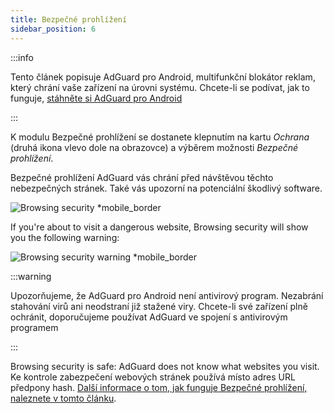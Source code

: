 ```yaml
---
title: Bezpečné prohlížení
sidebar_position: 6
---
```


:::info

Tento článek popisuje AdGuard pro Android, multifunkční blokátor reklam, který chrání vaše zařízení na úrovni systému. Chcete-li se podívat, jak to funguje, [stáhněte si AdGuard pro Android](https://agrd.io/download-kb-adblock)

:::

K modulu Bezpečné prohlížení se dostanete klepnutím na kartu _Ochrana_ (druhá ikona vlevo dole na obrazovce) a výběrem možnosti _Bezpečné prohlížení_.

Bezpečné prohlížení AdGuard vás chrání před návštěvou těchto nebezpečných stránek. Také vás upozorní na potenciální škodlivý software.

![Browsing security \*mobile\_border](https://cdn.adtidy.org/blog/new/1y6a8browsing_security.png)

If you're about to visit a dangerous website, Browsing security will show you the following warning:

![Browsing security warning \*mobile\_border](https://cdn.adtidy.org/blog/new/o8s3Screenshot_2023-06-29-15-49-01-514-edit_com.android.chrome.jpg)

:::warning

Upozorňujeme, že AdGuard pro Android není antivirový program. Nezabrání stahování virů ani neodstraní již stažené viry. Chcete-li své zařízení plně ochránit, doporučujeme používat AdGuard ve spojení s antivirovým programem

:::

Browsing security is safe: AdGuard does not know what websites you visit. Ke kontrole zabezpečení webových stránek používá místo adres URL předpony hash. [Další informace o tom, jak funguje Bezpečné prohlížení, naleznete v tomto článku](/general/browsing-security/).
